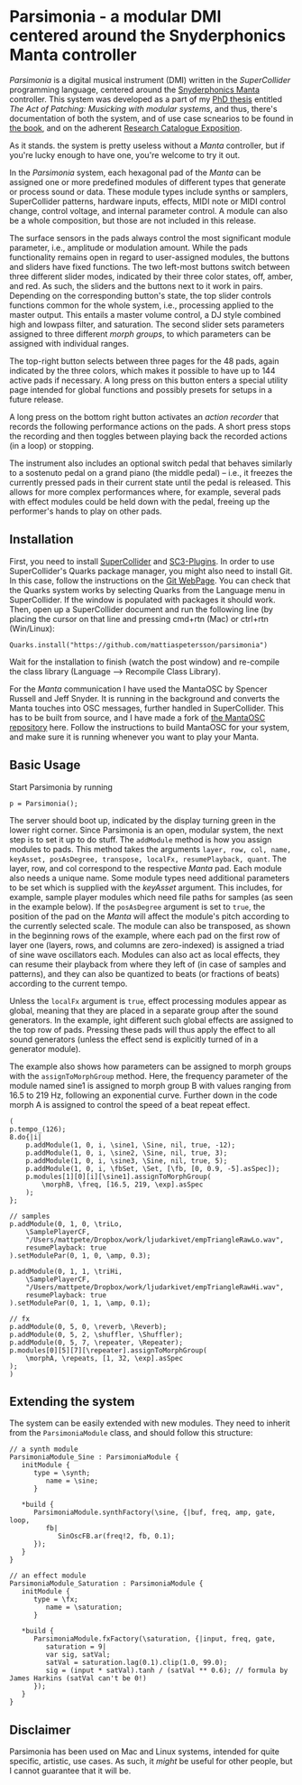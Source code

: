 # Parsimonia - a modular DMI centered around the Snyderphonics Manta controller
_Parsimonia_ is a digital musical instrument (DMI) written in the _SuperCollider_ programming language, centered around the [Snyderphonics Manta](https://snyderphonics.com/manta.htm) controller.
This system was developed as a part of my [PhD thesis](https://ltu.diva-portal.org/smash/record.jsf?dswid=4265&pid=diva2%3A1952531&c=11&searchType=LIST_COMING&language=en&query=&af=%5B%5D&aq=%5B%5B%5D%5D&aq2=%5B%5B%5D%5D&aqe=%5B%5D&noOfRows=50&sortOrder=author_sort_asc&sortOrder2=title_sort_asc&onlyFullText=false&sf=all) entitled *The Act of Patching: Musicking with modular systems*, and thus, there's documentation of both the system, and of use case scnearios to be found in [the book](https://ltu.diva-portal.org/smash/record.jsf?dswid=4265&pid=diva2%3A1952531&c=11&searchType=LIST_COMING&language=en&query=&af=%5B%5D&aq=%5B%5B%5D%5D&aq2=%5B%5B%5D%5D&aqe=%5B%5D&noOfRows=50&sortOrder=author_sort_asc&sortOrder2=title_sort_asc&onlyFullText=false&sf=all), and on the adherent [Research Catalogue Exposition](https://www.researchcatalogue.net/view/3411062/3418320).

As it stands. the system is pretty useless without a _Manta_ controller, but if you're lucky enough to have one, you're welcome to try it out.

In the _Parsimonia_ system, each hexagonal pad of the _Manta_ can be assigned one or more predefined modules of different types that generate or process sound or data. These module types include synths or samplers, SuperCollider patterns, hardware inputs, effects, MIDI note or MIDI control change, control voltage, and internal parameter control. A module can also be a whole composition, but those are not included in this release.

The surface sensors in the pads always control the most significant module parameter, i.e., amplitude or modulation amount. While the pads functionality remains open in regard to user-assigned modules, the buttons and sliders have fixed functions. The two left-most buttons switch between three different slider modes, indicated by their three color states, off, amber, and red. As such, the sliders and the buttons next to it work in pairs. Depending on the corresponding button's state, the top slider controls functions common for the whole system, i.e., processing applied to the master output. This entails a master volume control, a DJ style combined high and lowpass filter, and saturation. The second slider sets parameters assigned to three different _morph groups_, to which parameters can be assigned with individual ranges.

The top-right button selects between three pages for the 48 pads, again indicated by the three colors, which makes it possible to have up to 144 active pads if necessary. A long press on this button enters a special utility page intended for global functions and possibly presets for setups in a future release.

A long press on the bottom right button activates an _action recorder_ that records the following performance actions on the pads. A short press stops the recording and then toggles between playing back the recorded actions (in a loop) or stopping.

The instrument also includes an optional switch pedal that behaves similarly to a sostenuto pedal on a grand piano (the middle pedal) – i.e., it freezes the currently pressed pads in their current state until the pedal is released. This allows for more complex performances where, for example, several pads with effect modules could be held down with the pedal, freeing up the performer's hands to play on other pads.

## Installation
First, you need to install [SuperCollider](https://supercollider.github.io/) and [SC3-Plugins](https://supercollider.github.io/sc3-plugins/).
In order to use SuperCollider's Quarks package manager, you might also need to install Git. In this case, follow the instructions on the [Git WebPage](https://git-scm.com/downloads).
You can check that the Quarks system works by selecting Quarks from the Language menu in SuperCollider. If the window is populated with packages it should work.
Then, open up a SuperCollider document and run the following line (by placing the cursor on that line and pressing cmd+rtn (Mac) or ctrl+rtn (Win/Linux):
```
Quarks.install("https://github.com/mattiaspetersson/parsimonia")
```
Wait for the installation to finish (watch the post window) and re-compile the class library (Language --> Recompile Class Library).

For the _Manta_ communication I have used the MantaOSC by Spencer Russell and Jeff Snyder. It is running in the background and converts the Manta touches into OSC messages, further handled in SuperCollider.
This has to be built from source, and I have made a fork of [the MantaOSC repository](https://github.com/mattiaspetersson/libmanta/tree/master/MantaOSC) here. Follow the instructions to build MantaOSC for your system, and make sure it is running whenever you want to play your Manta.

## Basic Usage
Start Parsimonia by running
```
p = Parsimonia();
```

The server should boot up, indicated by the display turning green in the lower right corner.
Since Parsimonia is an open, modular system, the next step is to set it up to do stuff. The ```addModule``` method is how you assign modules to pads. This method takes the arguments ```layer, row, col, name, keyAsset, posAsDegree, transpose, localFx, resumePlayback, quant```. The layer, row, and col correspond to the respective _Manta_ pad. Each module also needs a unique name. Some module types need additional parameters to be set which is supplied with the _keyAsset_ argument. This includes, for example, sample player modules which need file paths for samples (as seen in the example below). If the ```posAsDegree``` argument is set to ```true```, the position of the pad on the _Manta_ will affect the module's pitch according to the currently selected scale. The module can also be transposed, as shown in the beginning rows of the example, where each pad on the first row of layer one (layers, rows, and columns are zero-indexed) is assigned a triad of sine wave oscillators each. Modules can also act as local effects, they can resume their playback from where they left of (in case of samples and patterns), and they can also be quantized to beats (or fractions of beats) according to the current tempo.

Unless the ```localFx``` argument is ```true```, effect processing modules appear as global, meaning that they are placed in a separate group after the sound generators. In the example, ight different such global effects are assigned to the top row of pads. Pressing these pads will thus apply the effect to all sound generators (unless the effect send is explicitly turned of in a generator module).

The example also shows how parameters can be assigned to morph groups with the ```assignToMorphGroup``` method. Here, the frequency parameter of the module named sine1 is assigned to morph group B with values ranging from 16.5 to 219 Hz, following an exponential curve. Further down in the code morph A is assigned to control the speed of a beat repeat effect.
```
(
p.tempo_(126);
8.do{|i|
    p.addModule(1, 0, i, \sine1, \Sine, nil, true, -12);
    p.addModule(1, 0, i, \sine2, \Sine, nil, true, 3);
    p.addModule(1, 0, i, \sine3, \Sine, nil, true, 5);
    p.addModule(1, 0, i, \fbSet, \Set, [\fb, [0, 0.9, -5].asSpec]);
    p.modules[1][0][i][\sine1].assignToMorphGroup(
        \morphB, \freq, [16.5, 219, \exp].asSpec
    );
};

// samples
p.addModule(0, 1, 0, \triLo,
    \SamplePlayerCF,
    "/Users/mattpete/Dropbox/work/ljudarkivet/empTriangleRawLo.wav",
    resumePlayback: true
).setModulePar(0, 1, 0, \amp, 0.3);

p.addModule(0, 1, 1, \triHi,
    \SamplePlayerCF,
    "/Users/mattpete/Dropbox/work/ljudarkivet/empTriangleRawHi.wav",
    resumePlayback: true
).setModulePar(0, 1, 1, \amp, 0.1);

// fx
p.addModule(0, 5, 0, \reverb, \Reverb);
p.addModule(0, 5, 2, \shuffler, \Shuffler);
p.addModule(0, 5, 7, \repeater, \Repeater);
p.modules[0][5][7][\repeater].assignToMorphGroup(
    \morphA, \repeats, [1, 32, \exp].asSpec
);
)
```

## Extending the system
The system can be easily extended with new modules. They need to inherit from the ```ParsimoniaModule``` class, and should follow this structure:
```
// a synth module
ParsimoniaModule_Sine : ParsimoniaModule {
   initModule {
      type = \synth;
         name = \sine;
      }

   *build {
      ParsimoniaModule.synthFactory(\sine, {|buf, freq, amp, gate, loop,
         fb|
            SinOscFB.ar(freq!2, fb, 0.1);
      });
   }
}

// an effect module
ParsimoniaModule_Saturation : ParsimoniaModule {
   initModule {
      type = \fx;
         name = \saturation;
      }

   *build {
      ParsimoniaModule.fxFactory(\saturation, {|input, freq, gate,
         saturation = 9|
         var sig, satVal;
         satVal = saturation.lag(0.1).clip(1.0, 99.0);
         sig = (input * satVal).tanh / (satVal ** 0.6); // formula by James Harkins (satVal can't be 0!)
      });
   }
}
```

## Disclaimer
Parsimonia has been used on Mac and Linux systems, intended for quite specific, artistic, use cases. As such, it *might* be useful for other people, but I cannot guarantee that it will be.
